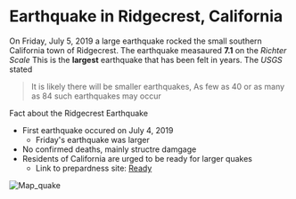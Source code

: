 # Earthquake in Ridgecrest, California

On Friday, July 5, 2019 a large earthquake rocked the small southern 
California town of Ridgecrest. The earthquake measaured **7.1** on the _Richter Scale_
This is the **largest** earthquake that has been felt in years. The _USGS_
stated 
>It is likely there will be smaller earthquakes, As few as 40 or as many as 84 such earthquakes may occur

Fact about the Ridgecrest Earthquake
* First earthquake occured on July 4, 2019
    * Friday's earthquake was larger
* No confirmed deaths, mainly structre damgage
* Residents of California are urged to be ready for larger quakes
    * Link to prepardness site: [Ready](http://ready.gov/earthquakes)

![Map_quake](quake_map.jpeg)

